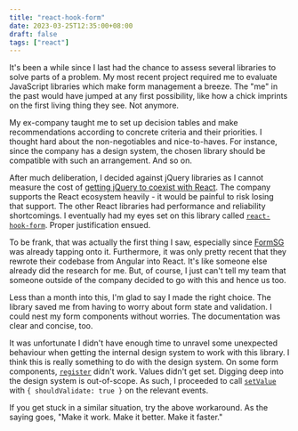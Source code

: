 ```yaml
---
title: "react-hook-form"
date: 2023-03-25T12:35:00+08:00
draft: false
tags: ["react"]
---
```

It's been a while since I last had the chance to assess several libraries to solve parts of a problem. My most recent project required me to evaluate JavaScript libraries which make form management a breeze. The "me" in the past would have jumped at any first possibility, like how a chick imprints on the first living thing they see. Not anymore.

My ex-company taught me to set up decision tables and make recommendations according to concrete criteria and their priorities. I thought hard about the non-negotiables and nice-to-haves. For instance, since the company has a design system, the chosen library should be compatible with such an arrangement. And so on.

After much deliberation, I decided against jQuery libraries as I cannot measure the cost of [getting jQuery to coexist with React](https://legacy.reactjs.org/docs/integrating-with-other-libraries.html). The company supports the React ecosystem heavily - it would be painful to risk losing that support. The other React libraries had performance and reliability shortcomings. I eventually had my eyes set on this library called [`react-hook-form`](https://github.com/react-hook-form/react-hook-form). Proper justification ensued.

To be frank, that was actually the first thing I saw, especially since [FormSG](https://github.com/opengovsg/FormSG) was already tapping onto it. Furthermore, it was only pretty recent that they rewrote their codebase from Angular into React. It's like someone else already did the research for me. But, of course, I just can't tell my team that someone outside of the company decided to go with this and hence us too.

Less than a month into this, I'm glad to say I made the right choice. The library saved me from having to worry about form state and validation. I could nest my form components without worries. The documentation was clear and concise, too.

It was unfortunate I didn't have enough time to unravel some unexpected behaviour when getting the internal design system to work with this library. I think this is really something to do with the design system. On some form components, [`register`](https://react-hook-form.com/api/useform/register/) didn't work. Values didn't get set. Digging deep into the design system is out-of-scope. As such, I proceeded to call [`setValue`](https://react-hook-form.com/api/useform/setvalue/) with `{ shouldValidate: true }` on the relevant events.

If you get stuck in a similar situation, try the above workaround. As the saying goes, "Make it work. Make it better. Make it faster."
